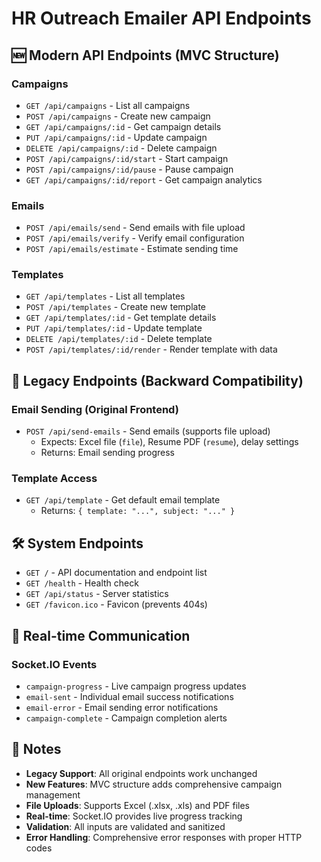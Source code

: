 # HR Outreach Emailer API Endpoints

## 🆕 Modern API Endpoints (MVC Structure)

### Campaigns
- `GET /api/campaigns` - List all campaigns
- `POST /api/campaigns` - Create new campaign
- `GET /api/campaigns/:id` - Get campaign details
- `PUT /api/campaigns/:id` - Update campaign
- `DELETE /api/campaigns/:id` - Delete campaign
- `POST /api/campaigns/:id/start` - Start campaign
- `POST /api/campaigns/:id/pause` - Pause campaign
- `GET /api/campaigns/:id/report` - Get campaign analytics

### Emails
- `POST /api/emails/send` - Send emails with file upload
- `POST /api/emails/verify` - Verify email configuration
- `POST /api/emails/estimate` - Estimate sending time

### Templates
- `GET /api/templates` - List all templates
- `POST /api/templates` - Create new template
- `GET /api/templates/:id` - Get template details
- `PUT /api/templates/:id` - Update template
- `DELETE /api/templates/:id` - Delete template
- `POST /api/templates/:id/render` - Render template with data

## 🔄 Legacy Endpoints (Backward Compatibility)

### Email Sending (Original Frontend)
- `POST /api/send-emails` - Send emails (supports file upload)
  - Expects: Excel file (`file`), Resume PDF (`resume`), delay settings
  - Returns: Email sending progress

### Template Access
- `GET /api/template` - Get default email template
  - Returns: `{ template: "...", subject: "..." }`

## 🛠️ System Endpoints

- `GET /` - API documentation and endpoint list
- `GET /health` - Health check
- `GET /api/status` - Server statistics
- `GET /favicon.ico` - Favicon (prevents 404s)

## 🔌 Real-time Communication

### Socket.IO Events
- `campaign-progress` - Live campaign progress updates
- `email-sent` - Individual email success notifications
- `email-error` - Email sending error notifications
- `campaign-complete` - Campaign completion alerts

## 📝 Notes

- **Legacy Support**: All original endpoints work unchanged
- **New Features**: MVC structure adds comprehensive campaign management
- **File Uploads**: Supports Excel (.xlsx, .xls) and PDF files
- **Real-time**: Socket.IO provides live progress tracking
- **Validation**: All inputs are validated and sanitized
- **Error Handling**: Comprehensive error responses with proper HTTP codes
